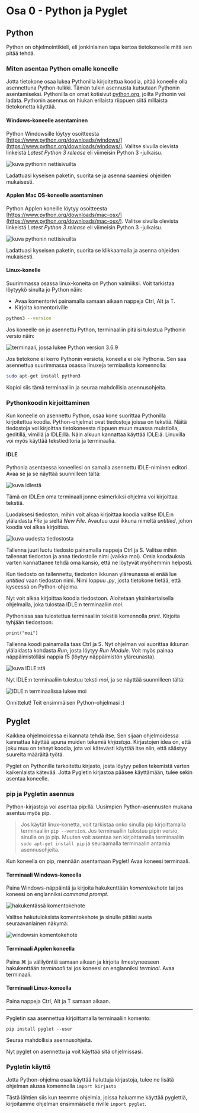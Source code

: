 # Osa 0 - Python ja Pyglet

## Python

Python on ohjelmointikieli, eli jonkinlainen tapa kertoa tietokoneelle mitä sen pitää tehdä. 

### Miten asentaa Python omalle koneelle

Jotta tietokone osaa lukea Pythonilla kirjoitettua koodia, pitää koneelle olla asennettuna Python-tulkki. Tämän tulkin asennusta kutsutaan Pythonin asentamiseksi. Pythonilla on omat kotisivut [python.org](python.org), joilta Pythonin voi ladata. Pythonin asennus on hiukan erilaista riippuen siitä millaista tietokonetta käyttää.

#### Windows-koneelle asentaminen

Python Windowsille löytyy osoitteesta [https://www.python.org/downloads/windows/](https://www.python.org/downloads/windows/). Valitse sivulla olevista linkeistä _Latest Python 3 release_ eli viimeisin Python 3 -julkaisu.

![kuva pythonin nettisivuilta](osa0-kuvat/latest-python-3-release-windows.png)

Ladattuasi kyseisen paketin, suorita se ja asenna saamiesi ohjeiden mukaisesti.

#### Applen Mac OS-koneelle asentaminen

Python Applen koneille löytyy osoitteesta [https://www.python.org/downloads/mac-osx/](https://www.python.org/downloads/mac-osx/). Valitse sivulla olevista linkeistä _Latest Python 3 release_ eli viimeisin Python 3 -julkaisu.

![kuva pythonin nettisivuilta](osa0-kuvat/latest-python-3-release-mac.png)

Ladattuasi kyseisen paketin, suorita se klikkaamalla ja asenna ohjeiden mukaisesti.

#### Linux-konelle

Suurimmassa osassa linux-koneita on Python valmiiksi. Voit tarkistaa löytyykö sinulta jo Python näin:
- Avaa komentorivi painamalla samaan aikaan nappeja Ctrl, Alt ja T.
- Kirjoita komentoriville
```bash
python3 --version
```
Jos koneelle on jo asennettu Python, terminaaliin pitäisi tulostua Pythonin versio näin:

![terminaali, jossa lukee Python version 3.6.9](osa0-kuvat/pythonversio.png)

Jos tietokone ei kerro Pythonin versiota, koneella ei ole Pythonia. Sen saa asennettua suurimmassa osassa linuxeja termiaalista komennolla:

```bash
sudo apt-get install python3
```
Kopioi siis tämä terminaaliin ja seuraa mahdollisia asennusohjeita.

### Pythonkoodin kirjoittaminen

Kun koneelle on asennettu Python, osaa kone suorittaa Pythonilla kirjoitettua koodia.
Python-ohjelmat ovat tiedostoja joissa on tekstiä. Näitä tiedostoja voi kirjoittaa tietokoneesta riippuen muun muassa muistiolla, geditillä, vimillä ja IDLE:llä. Näin alkuun kannattaa käyttää IDLE:ä. Linuxilla voi myös käyttää tekstieditoria ja terminaalia.

#### IDLE

Pythonia asentaessa koneellesi on samalla asennettu IDLE-niminen editori. Avaa se ja se näyttää suunnilleen tältä:

![kuva idlestä](osa0-kuvat/IDLE-alku.PNG)

Tämä on IDLE:n oma terminaali jonne esimerkiksi ohjelma voi kirjoittaa tekstiä.

Luodaksesi tiedoston, mihin voit alkaa kirjoittaa koodia valitse IDLE:n ylälaidasta _File_ ja sieltä _New File_. Avautuu uusi ikkuna nimeltä _untitled_, johon koodia voi alkaa kirjoittaa.

![kuva uudesta tiedostosta](osa0-kuvat/IDLE-uusi-tiedosto.png)

Tallenna juuri luotu tiedosto painamalla nappeja Ctrl ja S. Valitse mihin tallennat tiedoston ja anna tiedostolle nimi (vaikka moi). Omia koodauksia varten kannattanee tehdä oma kansio, että ne löytyvät myöhemmin helposti.

Kun tiedosto on tallennettu, tiedoston ikkunan yläreunassa ei enää lue _untitled_ vaan tiedoston nimi. Nimi loppuu _.py_, josta tietokone tietää, että kyseessä on Python-ohjelma.

Nyt voit alkaa kirjoittaa koodia tiedostoon. Aloitetaan yksinkertaisella ohjelmalla, joka tulostaa IDLE:n terminaaliin _moi_.

Pythonissa saa tulostettua terminaaliin tekstiä komennolla _print_. Kirjoita tyhjään tiedostoon:
```Python3
print("moi")
```
Tallenna koodi painamalla taas Ctrl ja S. Nyt ohjelman voi suorittaa ikkunan ylälaidasta kohdasta _Run_, josta löytyy _Run Module_. Voit myös painaa näppäimistölläsi nappia f5 (löytyy näppäimistön yläreunasta).

![kuva IDLE:stä](osa0-kuvat/IDLE-run.png)

Nyt IDLE:n terminaaliin tulostuu teksti _moi_, ja se näyttää suunnilleen tältä:

![IDLE:n terminaalissa lukee moi](osa0-kuvat/IDLE-moi.png)

Onnittelut! Teit ensimmäisen Python-ohjelmasi :)

## Pyglet

Kaikkea ohjelmoidessa ei kannata tehdä itse. Sen sijaan ohjelmoidessa kannattaa käyttää apuna muiden tekemiä _kirjastoja_. Kirjastojen idea on, että joku muu on tehnyt koodia, jota voi kätevästi käyttää itse niin, että säästyy suurelta määrältä työtä.

Pyglet on Pythonille tarkoitettu kirjasto, josta löytyy pelien tekemistä varten kaikenlaista kätevää. Jotta Pygletin kirjastoa pääsee käyttämään, tulee sekin asentaa koneelle.

### pip ja Pygletin asennus

Python-kirjastoja voi asentaa pip:llä. Uusimpien Python-asennusten mukana asentuu myös pip.

> Jos käytät linux-konetta, voit tarkistaa onko sinulla pip kirjoittamalla terminaaliin `pip --version`. Jos terminaaliin tulostuu pipin versio, sinulla on jo pip. Muuten voit asentaa sen kirjoittamalla terminaaliin `sudo apt-get install pip` ja seuraamalla terminaalin antamia asennusohjeita.

Kun koneella on pip, mennään asentamaan Pyglet! Avaa koneesi terminaali.

#### Terminaali Windows-koneella
Paina Windows-näppäintä ja kirjoita hakukenttään _komentokehote_ tai jos koneesi on englanniksi _command prompt_.

![hakukentässä komentokehote](osa0-kuvat/windows-terminaalin-avaus.png)

Valitse hakutuloksista komentokehote ja sinulle pitäisi aueta seuraavanlainen näkymä:

![windowsin komentokehote](osa0-kuvat/windows-komentokehote.png)

#### Terminaali Applen koneella

Paina ⌘ ja välilyöntiä samaan aikaan ja kirjoita ilmestyneeseen hakukenttään _terminaali_ tai jos koneesi on englanniksi _terminal_. Avaa terminaali.

#### Terminaali Linux-koneella
Paina nappeja Ctrl, Alt ja T samaan aikaan.

---

Pygletin saa asennettua kirjoittamalla terminaaliin komento:

```pip install pyglet --user```

Seuraa mahdollisia asennusohjeita.

Nyt pyglet on asennettu ja voit käyttää sitä ohjelmissasi.

### Pygletin käyttö

Jotta Python-ohjelma osaa käyttää haluttuja kirjastoja, tulee ne lisätä ohjelman alussa komennolla
```import kirjasto```

Tästä lähtien siis kun teemme ohjelmia, joissa haluamme käyttää pyglettiä, kirjoitamme ohjelman ensimmäiselle riville `import pyglet`.
